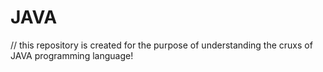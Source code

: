 # JAVA 
// this repository is created for the purpose of understanding the cruxs of JAVA programming language!
